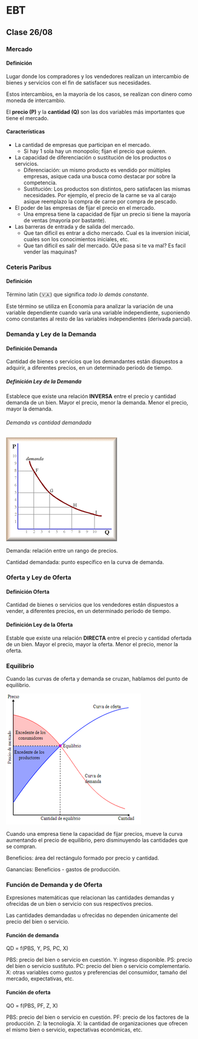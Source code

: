 # EBT

## Clase 26/08

### Mercado

#### Definición

Lugar donde los compradores y los vendedores realizan un intercambio de bienes y servicios con el fin de satisfacer sus necesidades.

Estos intercambios, en la mayoría de los casos, se realizan con dinero como moneda de intercambio.

El **precio (P)** y la **cantidad (Q)** son las dos variables más importantes que tiene el mercado.

#### Características

- La cantidad de empresas que participan en el mercado.
  - Si hay 1 sola hay un monopolio; fijan el precio que quieren.
- La capacidad de diferenciación o sustitución de los productos o servicios.
  - Diferenciación: un mismo producto es vendido por múltiples empresas, asique cada una busca como destacar por sobre la competencia.
  - Sustitución: Los productos son distintos, pero satisfacen las mismas necesidades. Por ejemplo, el precio de la carne se va al carajo asique reemplazo la compra de carne por compra de pescado.
- El poder de las empresas de fijar el precio en el mercado.
  - Una empresa tiene la capacidad de fijar un precio si tiene la mayoría de ventas (mayoría por bastante).
- Las barreras de entrada y de salida del mercado.
  - Que tan dificil es entrar a dicho mercado. Cual es la inversion inicial, cuales son los conocimientos iniciales, etc.
  - Que tan dificil es salir del mercado. QUe pasa si te va mal? Es facil vender las maquinas? 

### Ceteris Paribus
#### Definición

Término latín (🇻🇦) que significa _todo lo demás constante_.

Este término se utiliza en Economía para analizar la variación de una variable dependiente cuando varía una variable independiente, suponiendo como constantes al resto de las variables independientes (derivada parcial).

### Demanda y Ley de la Demanda

#### Definición Demanda

Cantidad de bienes o servicios que los demandantes están dispuestos a adquirir, a diferentes precios, en un determinado período de tiempo.

##### Definición Ley de la Demanda

Establece que existe una relación **INVERSA** entre el precio y cantidad demanda de un bien.
Mayor el precio, menor la demanda.
Menor el precio, mayor la demanda.

###### Demanda vs cantidad demandada

![Curva de demanda](imagenes/curva_demanda.png)

Demanda: relación entre un rango de precios.

Cantidad demandada: punto específico en la curva de demanda.

### Oferta y Ley de Oferta

#### Definición Oferta

Cantidad de bienes o servicios que los vendedores están dispuestos a vender, a diferentes precios, en un determinado período de tiempo.

#### Definición Ley de la Oferta

Estable que existe una relación **DIRECTA** entre el precio y cantidad ofertada de un bien.
Mayor el precio, mayor la oferta.
Menor el precio, menor la oferta.

### Equilibrio

Cuando las curvas de oferta y demanda se cruzan, hablamos del punto de equilibrio.

![Equilibrio de oferta y demanda](imagenes/equilibrio.png)

Cuando una empresa tiene la capacidad de fijar precios, mueve la curva aumentando el precio de equilibrio, pero disminuyendo las cantidades que se compran.

Beneficios: área del rectángulo formado por precio y cantidad.

Ganancias: Beneficios - gastos de producción.

### Función de Demanda y de Oferta

Expresiones matemáticas que relacionan las cantidades demandas y ofrecidas de un bien o servicio con sus respectivos precios.

Las cantidades demandadas u ofrecidas no dependen únicamente del precio del bien o servicio.

#### Función de demanda

QD = f(PBS, Y, PS, PC, X)

PBS: precio del bien o servicio en cuestión.
Y: ingreso disponible.
PS: precio del bien o servicio sustituto.
PC: precio del bien o servicio complementario.
X: otras variables como gustos y preferencias del consumidor, tamaño del mercado, expectativas, etc.

#### Función de oferta

QO = f(PBS, PF, Z, X)

PBS: precio del bien o servicio en cuestión.
PF: precio de los factores de la producción.
Z: la tecnología.
X: la cantidad de organizaciones que ofrecen el mismo bien o servicio, expectativas económicas, etc.
